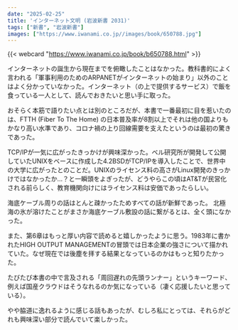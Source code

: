 ```yaml
---
date: "2025-02-25"
title: 'インターネット文明 (岩波新書 2031)'
tags: ["新書", "岩波新書"]
images: ["https://www.iwanami.co.jp//images/book/650788.jpg"]
---
```


{{< webcard "https://www.iwanami.co.jp/book/b650788.html" >}}

インターネットの誕生から現在までを俯瞰したことはなかった。教科書的によく言われる「軍事利用のためのARPANETがインターネットの始まり」以外のことはよく分かっていなかった。インターネット（の上で提供するサービス）で飯を食っている一人として、読んでおきたいと思い手に取った。

おそらく本筋で語りたい点とは別のところだが、本書で一番最初に目を惹いたのは、FTTH (Fiber To The Home) の日本普及率が8割以上でそれは他の国よりもかなり高い水準であり、コロナ禍の上り回線需要を支えたというのは最初の驚きであった。

TCP/IPが一気に広がったきっかけが興味深かった。ベル研究所が開発して公開していたUNIXをベースに作成した4.2BSDがTCP/IPを導入したことで、世界中の大学に広がったとのことだ。UNIXのライセンス料の高さがLinux開発のきっかけではなかったか…？と一瞬頭をよぎったが、どうやらこの頃はAT&Tが民営化される前らしく、教育機関向けにはライセンス料は安価であったらしい。

海底ケーブル周りの話はとんと疎かったためすべての話が新鮮であった。
北極海の氷が溶けたことがまさか海底ケーブル敷設の話に繋がるとは、全く頭になかった。

また、第6章はもっと厚い内容で読めると嬉しかったように思う。1983年に書かれたHIGH OUTPUT MANAGEMENTの冒頭では日本企業の強さについて描かれていた。なぜ現在では後塵を拝する結果となっているのかはもっと知りたかった。

たびたび本書の中で言及される「周回遅れの先頭ランナー」というキーワード、例えば国産クラウドはそうなれるのか気になっている（凄く応援したいと思っている）。

やや脇道に逸れるように感じる話もあったが、むしろ私にとっては、それらがどれも興味深い部分で読んでいて楽しかった。
